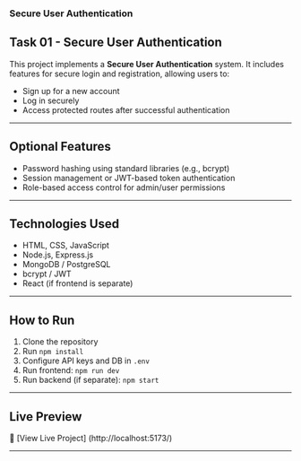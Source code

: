 ###  Secure User Authentication

## Task 01 - Secure User Authentication
This project implements a **Secure User Authentication** system. It includes features for secure login and registration, allowing users to:
- Sign up for a new account
- Log in securely
- Access protected routes after successful authentication

---

##  Optional Features
- Password hashing using standard libraries (e.g., bcrypt)
- Session management or JWT-based token authentication
- Role-based access control for admin/user permissions

---

##  Technologies Used
- HTML, CSS, JavaScript
- Node.js, Express.js
- MongoDB / PostgreSQL
- bcrypt / JWT
- React (if frontend is separate)
---

##  How to Run

1. Clone the repository
2. Run `npm install`
3. Configure API keys and DB in `.env`
4. Run frontend: `npm run dev`
5. Run backend (if separate): `npm start`

---

##  Live Preview

🔗 [View Live Project] (http://localhost:5173/)

---


